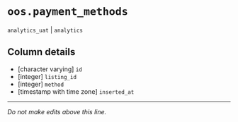 # `oos.payment_methods`
`analytics_uat` | `analytics`

## Column details
* [character varying] `id`
* [integer]   `listing_id`
* [integer]   `method`
* [timestamp with time zone] `inserted_at`

-------------------------------------------------------------------------------
*Do not make edits above this line.*
